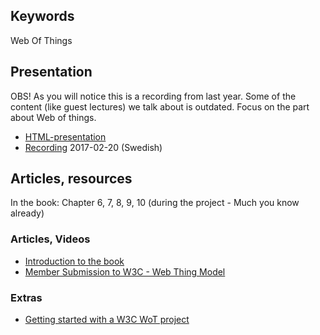 ## Keywords
Web Of Things

## Presentation
OBS! As you will notice this is a recording from last year. Some of the content (like guest lectures) we talk about is outdated. Focus on the part about Web of things.
- [HTML-presentation](https://rawgit.com/1dv527/syllabus/master/lectures/04/index.html#/)
- [Recording](https://youtu.be/VyW3UU1DROg) 2017-02-20 (Swedish)

## Articles, resources
In the book: Chapter 6, 7, 8, 9, 10 (during the project - Much you know already)

### Articles, Videos
- [Introduction to the book](https://www.youtube.com/watch?v=FdqA4QyWuPY)
- [Member Submission to W3C - Web Thing Model](https://www.w3.org/Submission/2015/SUBM-wot-model-20150824/)

### Extras
- [Getting started with a W3C WoT project](https://www.youtube.com/watch?v=xgkglOZiF9M)

